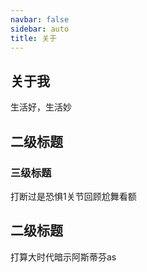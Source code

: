 ```yaml
---
navbar: false
sidebar: auto
title: 关于 
---
```


## 关于我


生活好，生活妙


## 二级标题

### 三级标题
打断过是恐惧1关节回顾尬舞看额
## 二级标题
打算大时代暗示阿斯蒂芬as

